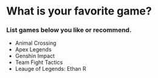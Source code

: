 What is your favorite game? 
===

### List games below you like or recommend.


- Animal Crossing
- Apex Legends
- Genshin Impact
- Team Fight Tactics
- Leauge of Legends: Ethan R

